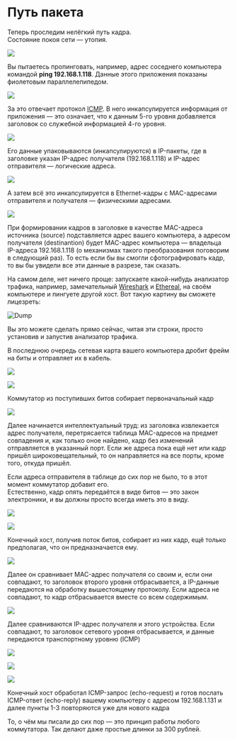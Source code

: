 # Путь пакета

Теперь проследим нелёгкий путь кадра.  
Состояние покоя сети — утопия.

![](https://github.com/dan4i4ek/mdsm/blob/master/src/0_7f8b6_80aa920a_XL.jpg)

Вы пытаетесь пропинговать, например, адрес соседнего компьютера командой **ping 192.168.1.118**. Данные этого приложения показаны фиолетовым параллелепипедом.

![](https://github.com/dan4i4ek/mdsm/blob/master/src/0_7f8b7_63168611_XL.jpg)

За это отвечает протокол [ICMP](http://ru.wikipedia.org/wiki/ICMP). В него инкапсулируется информация от приложения — это означает, что к данным 5-го уровня добавляется заголовок со служебной информацией 4-го уровня.

![](http://habrastorage.org/getpro/habr/post_images/f7b/dff/454/f7bdff454e14f2a19e2af08974f33bbf.jpg)

Его данные упаковываются \(инкапсулируются\) в IP-пакеты, где в заголовке указан IP-адрес получателя \(192.168.1.118\) и IP-адрес отправителя — логические адреса.

![](https://github.com/dan4i4ek/mdsm/blob/master/src/0_7f8b9_dea96f7f_XL.jpg)

А затем всё это инкапсулируется в Ethernet-кадры с MAC-адресами отправителя и получателя — физическими адресами.

![](http://habr.habrastorage.org/post_images/a01/6cc/afd/a016ccafd998fe772fa06d324783047b.jpg)

При формировании кадров в заголовке в качестве MAC-адреса источника \(source\) подставляется адрес вашего компьютера, а адресом получателя \(destinantion\) будет MAC-адрес компьютера — владельца IP-адреса 192.168.1.118 \(о механизмах такого преобразования поговорим в следующий раз\). То есть если бы вы смогли сфотографировать кадр, то вы бы увидели все эти данные в разрезе, так сказать.

На самом деле, нет ничего проще: запускаете какой-нибудь анализатор трафика, например, замечательный [Wireshark](http://www.wireshark.org/) и [Ethereal](http://www.ethereal.com), на своём компьютере и пингуете другой хост. Вот такую картину вы сможете лицезреть:

![Dump](https://github.com/dan4i4ek/mdsm/blob/master/src/0_7fef5_db1c92f4_XL.jpg)

Вы это можете сделать прямо сейчас, читая эти строки, просто установив и запустив анализатор трафика.

В последнюю очередь сетевая карта вашего компьютера дробит фрейм на биты и отправляет их в кабель.

![](https://github.com/dan4i4ek/mdsm/blob/master/src/0_7f8bd_3196c517_XL.jpg)

![](https://github.com/dan4i4ek/mdsm/blob/master/src/0_7f8be_c8f21164_XL.jpg)

Коммутатор из поступивших битов собирает первоначальный кадр

![](https://github.com/dan4i4ek/mdsm/blob/master/src/0_7f8bb_96e336_XL.jpg)

Далее начинается интеллектуальный труд: из заголовка извлекается адрес получателя, перетрясается таблица MAC-адресов на предмет совпадения и, как только оное найдено, кадр без изменений отправляется в указанный порт. Если же адреса пока ещё нет или кадр пришёл широковещательный, то он направляется на все порты, кроме того, откуда пришёл.

Если адреса отправителя в таблице до сих пор не было, то в этот момент коммутатор добавит его.  
Естественно, кадр опять передаётся в виде битов — это закон электроники, и вы должны просто всегда иметь это в виду.

![](https://github.com/dan4i4ek/mdsm/blob/master/src/0_7f8be_c8f21164_XL.jpg)

![](https://github.com/dan4i4ek/mdsm/blob/master/src/0_7f8bf_7b91387c_XL.jpg)

Конечный хост, получив поток битов, собирает из них кадр, ещё только предполагая, что он предназначается ему.

![](https://github.com/dan4i4ek/mdsm/blob/master/src/0_7f8bc_6c8d9e6d_XL.jpg)

Далее он сравнивает MAC-адрес получателя со своим и, если они совпадают, то заголовок второго уровня отбрасывается, а IP-данные передаются на обработку вышестоящему протоколу. Если адреса не совпадают, то кадр отбрасывается вместе со всем содержимым.

![](https://github.com/dan4i4ek/mdsm/blob/master/src/0_7f8c1_6a604599_XL.jpg)

Далее сравниваются IP-адрес получателя и этого устройства. Если совпадают, то заголовок сетевого уровня отбрасывается, и данные передаются транспортному уровню \(ICMP\)

![](https://github.com/dan4i4ek/mdsm/blob/master/src/0_7f8c2_64b9d1f_XL.jpg)

![](https://github.com/dan4i4ek/mdsm/blob/master/src/0_7f8c3_643a2181_XL.jpg)

![](https://github.com/dan4i4ek/mdsm/blob/master/src/0_7f8c4_ecb92dd2_XL.jpg)

Конечный хост обработал ICMP-запрос \(echo-request\) и готов послать ICMP-ответ \(echo-reply\) вашему компьютеру с адресом 192.168.1.131 и далее пункты 1-3 повторяются уже для нового кадра

То, о чём мы писали до сих пор — это принцип работы любого коммутатора. Так делают даже простые длинки за 300 рублей.

